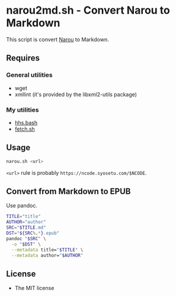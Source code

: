 # narou2md.sh - Convert Narou to Markdown

This script is convert [Narou](https://syosetu.com/) to Markdown.

## Requires

### General utilities

* wget
* xmllint (it's provided by the libxml2-utils package)

### My utilities

* [hhs.bash](https://github.com/kou1okada/hhs.bash)
* [fetch.sh](https://github.com/kou1okada/fetch.sh)

## Usage

```sh
narou.sh <url>
```

`<url>` rule is probably `https://ncode.syosetu.com/$NCODE`.

## Convert from Markdown to EPUB

Use pandoc.

```sh
TITLE="title"
AUTHOR="author"
SRC="$TITLE.md"
DST="${SRC%.*}.epub"
pandoc "$SRC" \
  -o "$DST" \
  --metadata title="$TITLE" \
  --metadata author="$AUTHOR"
```

## License

* The MIT license
